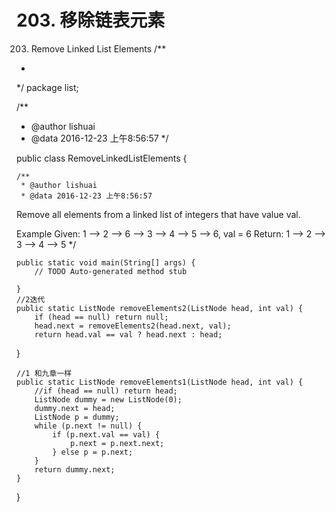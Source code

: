 # 203. 移除链表元素

[](https://leetcode-cn.com/problems/remove-linked-list-elements/)



203. Remove Linked List Elements
/**
 *
 */
package list;

/**
 * @author lishuai
 * @data 2016-12-23 上午8:56:57
 */

public class RemoveLinkedListElements {

    /**
     * @author lishuai
     * @data 2016-12-23 上午8:56:57
Remove all elements from a linked list of integers that have value val.

Example
Given: 1 --> 2 --> 6 --> 3 --> 4 --> 5 --> 6, val = 6
Return: 1 --> 2 --> 3 --> 4 --> 5
     */

    public static void main(String[] args) {
        // TODO Auto-generated method stub

    }
    //2迭代
    public static ListNode removeElements2(ListNode head, int val) {
        if (head == null) return null;
        head.next = removeElements2(head.next, val);
        return head.val == val ? head.next : head;
}

    //1 和九章一样
    public static ListNode removeElements1(ListNode head, int val) {       
        //if (head == null) return head;
        ListNode dummy = new ListNode(0);
        dummy.next = head;
        ListNode p = dummy;
        while (p.next != null) {
            if (p.next.val == val) {
                p.next = p.next.next;
            } else p = p.next;
        }       
        return dummy.next;
    }
}


